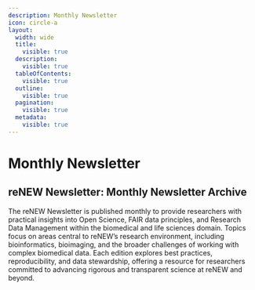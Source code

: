 ```yaml
---
description: Monthly Newsletter
icon: circle-a
layout:
  width: wide
  title:
    visible: true
  description:
    visible: true
  tableOfContents:
    visible: true
  outline:
    visible: true
  pagination:
    visible: true
  metadata:
    visible: true
---
```


# Monthly Newsletter

## reNEW Newsletter: Monthly Newsletter Archive

The reNEW Newsletter is published monthly to provide researchers with practical insights into Open Science, FAIR data principles, and Research Data Management within the biomedical and life sciences domain. Topics focus on areas central to reNEW’s research environment, including bioinformatics, bioimaging, and the broader challenges of working with complex biomedical data. Each edition explores best practices, reproducibility, and data stewardship, offering a resource for researchers committed to advancing rigorous and transparent science at reNEW and beyond.

